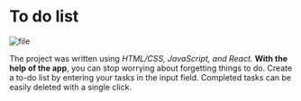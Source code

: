 # To do list
![file](chek.jpg)

The project was written using _HTML/CSS, JavaScript, and React_.
__With the help of the app__, you can stop worrying about forgetting things to do. Create a to-do list by entering your tasks in the input field. Completed tasks can be easily deleted with a single click.